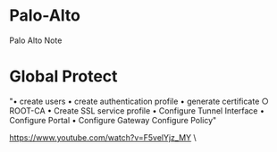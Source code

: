 # Palo-Alto
Palo Alto Note
# Global Protect
 "• create users
	• create authentication profile
	• generate certificate
		○ ROOT-CA
	• Create SSL service profile
	• Configure Tunnel Interface
	• Configure Portal
	• Configure Gateway
   Configure Policy"

 https://www.youtube.com/watch?v=F5velYjz_MY \
 
